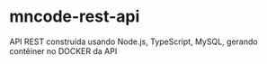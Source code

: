 # mncode-rest-api
API REST construída usando Node.js, TypeScript, MySQL, gerando contêiner no DOCKER da API
